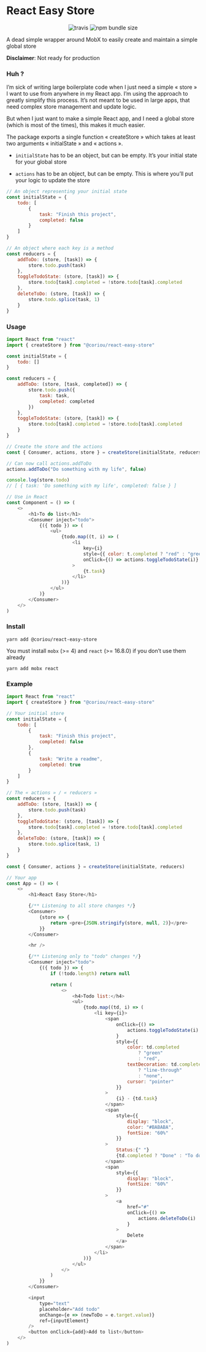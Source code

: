 # React Easy Store

<p align="center">
	<img alt="travis" src="https://img.shields.io/travis/coriou/react-easy-store?style=flat-square"/>
	<img alt="npm bundle size" src="https://img.shields.io/bundlephobia/minzip/@coriou/react-easy-store?style=flat-square">
</p>

A dead simple wrapper around MobX to easily create and maintain a simple global store

**Disclaimer**: Not ready for production

### Huh ?

I’m sick of writing large boilerplate code when I just need a simple « store » I want to use from anywhere in my React app. I’m using the approach to greatly simplify this process. It’s not meant to be used in large apps, that need complex store management and update logic.

But when I just want to make a simple React app, and I need a global store (which is most of the times), this makes it much easier.

The package exports a single function « createStore » which takes at least two arguments « initialState » and « actions ».

-   `initialState` has to be an object, but can be empty. It’s your initial state for your global store

-   `actions` has to be an object, but can be empty. This is where you’ll put your logic to update the store

```js
// An object representing your initial state
const initialState = {
	todo: [
		{
			task: "Finish this project",
			completed: false
		}
	]
}

// An object where each key is a method
const reducers = {
	addToDo: (store, [task]) => {
		store.todo.push(task)
	},
	toggleTodoState: (store, [task]) => {
		store.todo[task].completed = !store.todo[task].completed
	},
	deleteToDo: (store, [task]) => {
		store.todo.splice(task, 1)
	}
}
```

### Usage

```js
import React from "react"
import { createStore } from "@coriou/react-easy-store"

const initialState = {
	todo: []
}

const reducers = {
	addToDo: (store, [task, completed]) => {
		store.todo.push({
			task: task,
			completed: completed
		})
	},
	toggleTodoState: (store, [task]) => {
		store.todo[task].completed = !store.todo[task].completed
	}
}

// Create the store and the actions
const { Consumer, actions, store } = createStore(initialState, reducers)

// Can now call actions.addToDo
actions.addToDo("Do something with my life", false)

console.log(store.todo)
// [ { task: 'Do something with my life', completed: false } ]

// Use in React
const Component = () => (
	<>
		<h1>To do list</h1>
		<Consumer inject="todo">
			{({ todo }) => (
				<ul>
					{todo.map((t, i) => (
						<li
							key={i}
							style={{ color: t.completed ? "red" : "green" }}
							onClick={() => actions.toggleTodoState(i)}
						>
							{t.task}
						</li>
					))}
				</ul>
			)}
		</Consumer>
	</>
)
```

### Install

`yarn add @coriou/react-easy-store`

You must install `mobx` (>= 4) and `react` (>= 16.8.0) if you don’t use them already

`yarn add mobx react`

### Example

```js
import React from "react"
import { createStore } from "@coriou/react-easy-store"

// Your initial store
const initialState = {
	todo: [
		{
			task: "Finish this project",
			completed: false
		},
		{
			task: "Write a readme",
			completed: true
		}
	]
}

// The « actions » / « reducers »
const reducers = {
	addToDo: (store, [task]) => {
		store.todo.push(task)
	},
	toggleTodoState: (store, [task]) => {
		store.todo[task].completed = !store.todo[task].completed
	},
	deleteToDo: (store, [task]) => {
		store.todo.splice(task, 1)
	}
}

const { Consumer, actions } = createStore(initialState, reducers)

// Your app
const App = () => (
	<>
		<h1>React Easy Store</h1>

		{/** Listening to all store changes */}
		<Consumer>
			{store => {
				return <pre>{JSON.stringify(store, null, 2)}</pre>
			}}
		</Consumer>

		<hr />

		{/** Listening only to "todo" changes */}
		<Consumer inject="todo">
			{({ todo }) => {
				if (!todo.length) return null

				return (
					<>
						<h4>Todo list:</h4>
						<ul>
							{todo.map((td, i) => (
								<li key={i}>
									<span
										onClick={() =>
											actions.toggleTodoState(i)
										}
										style={{
											color: td.completed
												? "green"
												: "red",
											textDecoration: td.completed
												? "line-through"
												: "none",
											cursor: "pointer"
										}}
									>
										{i} - {td.task}
									</span>
									<span
										style={{
											display: "block",
											color: "#BABABA",
											fontSize: "60%"
										}}
									>
										Status:{" "}
										{td.completed ? "Done" : "To do"}
									</span>
									<span
										style={{
											display: "block",
											fontSize: "60%"
										}}
									>
										<a
											href="#"
											onClick={() =>
												actions.deleteToDo(i)
											}
										>
											Delete
										</a>
									</span>
								</li>
							))}
						</ul>
					</>
				)
			}}
		</Consumer>

		<input
			type="text"
			placeholder="Add todo"
			onChange={e => (newToDo = e.target.value)}
			ref={inputElement}
		/>
		<button onClick={add}>Add to list</button>
	</>
)
```
